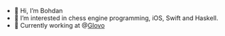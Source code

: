 - 👋 Hi, I’m Bohdan
- 👀 I’m interested in chess engine programming, iOS, Swift and Haskell. 
- 🚀 Currently working at @[Glovo](https://github.com/Glovo?language=swift)

<!---
sssbohdan/sssbohdan is a ✨ special ✨ repository because its `README.md` (this file) appears on your GitHub profile.
You can click the Preview link to take a look at your changes.
--->
